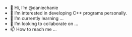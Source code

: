 - 👋 Hi, I’m @daniechanie
- 👀 I’m interested in developing C++ programs personally.
- 🌱 I’m currently learning ...
- 💞️ I’m looking to collaborate on ...
- 📫 How to reach me ...

<!---
daniechanie/daniechanie is a ✨ special ✨ repository because its `README.md` (this file) appears on your GitHub profile.
You can click the Preview link to take a look at your changes.
--->
